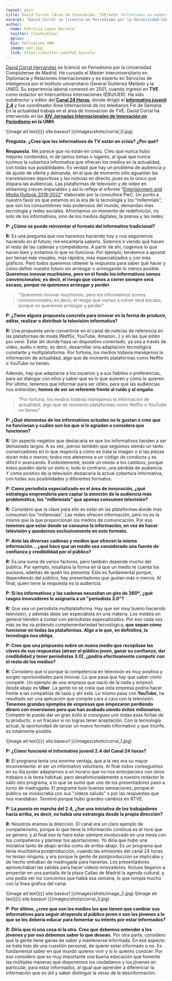 ```yaml
---
layout: post
title: David Corral (Área de Innovación, TVE)&#58 "Afrontamos un momento de redefinición, no sólo de los informativos sino de los medios digitales, la prensa y las redes"
excerpt: "David Corral se licenció en Periodismo por la Universidad Complutense de Madrid. Ha cursado el Máster Interuniversitario en Diplomacia y Relaciones Internacionales y es experto en Servicios de Inteligencia por el Instituto universitario General Gutiérrez Mellado y la UNED. Su experiencia laboral comenzó en 2001, cuando ingresó en TVE como redactor en Intercambios Internaciones (EBU/UER). Ha sido subdirector y editor del Canal 24 Horas, donde dirigió el informativo juvenil2.4 y fue coordinador del Área Internacional de los telediarios Fin de Semana. En la actualidad trabaja en el área de Innovación de TVE. David Corral ha intervenido en las XIV Jornadas Internacionales de Innovación en Periodismo."
author:
  name: Patricia López Barceló
  twitter: ClaudiaCozar
  gplus:  
  bio: Periodismo UMH
  image: pat.jpg
  link: https://twitter.com/Pat_barcelo
---
```

[David Corral Hernández](http://periodismo.umh.es/2018/10/22/ponentes-xiv-jornadas-internacionales-david-corral-unidad-innovacion-tve/) se licenció en Periodismo por la Universidad Complutense de Madrid. Ha cursado el Máster Interuniversitario en Diplomacia y Relaciones Internacionales y es experto en Servicios de Inteligencia por el Instituto universitario General Gutiérrez Mellado y la UNED. Su experiencia laboral comenzó en 2001, cuando ingresó en **TVE** como redactor en Intercambios Internaciones (EBU/UER). Ha sido subdirector y editor del **[Canal 24 Horas](http://www.rtve.es/directo/canal-24h/)**, donde dirigió el **[informativo juvenil 2.4](http://www.rtve.es/alacarta/videos/24-informativo-juvenil/)** y fue coordinador Área Internacional de los telediarios Fin de Semana. En la actualidad trabaja en el área de Innovación de TVE. David Corral ha intervenido en las **[XIV Jornadas Internacionales de Innovación en Periodismo](http://mip.umh.es/blog/2018/11/20/diez-formas-innovar-formatos-audiovisuales-informativo/) en la UMH**.

![image alt text]({{ site.baseurl }}/images/shots/corral_0.jpg)

**Pregunta. ¿Cree que los informativos de TV están en crisis? ¿Por qué?**

**Respuesta.** Me parece que no están en crisis. Creo que nunca hubo mejores contenidos, ni de tantos temas o lugares, al igual que nunca tuvimos la cobertura informativa que ofrecen los medios en la actualidad, con todas sus posibilidades. Es verdad que hay un problema de audiencia y de ajuste de oferta y demanda, en el que de momento sólo aguantan las transmisiones deportivas y las noticias en directo, pues es lo único que dispara las audiencias. Las plataformas de televisión y de video en streaming crecen imparables y así lo refleja el informe "[Entertainment and Media Outlook 2018-2022](https://www.pwc.com/gx/en/industries/tmt/media/outlook.html)" elaborado por la consultora PwC. Un punto a nuestro favor es que estamos en la era de la tecnología y los “millennials”, que son los consumidores más poderosos del mundo, demandan más tecnología y redes sociales. Afrontamos un momento de redefinición, no solo de los informativos, sino de los medios digitales, la prensa y las redes.

**P: ¿Cómo se puede reinventar el formato del informativo tradicional?**

**R:** Es una pregunta que nos hacemos haciendo hoy y nos seguiremos haciendo en el futuro; me encantaría saberlo. Solemos ir viendo qué hacen el resto de las cadenas y competidores. A partir de ahí, cogemos lo que hacen bien y evitamos lo que no funciona. Por ejemplo, tendemos a apostar por temas más visuales, más rápidos, más especializados y con más gráficos. Pero todos queremos obtener la respuesta para saber qué hacer y cómo definir nuestro futuro sin arriesgar o arriesgando lo menos posible. **Queremos innovar muchísimo, pero en el fondo los informativos somos convencionales; es decir, el riesgo que vamos a correr siempre será escaso, porque no queremos arriesgar y perder**.

>"Queremos innovar muchísimo, pero los informativos somos convencionales; es decir, el riesgo que vamos a correr será escaso, porque no queremos arriesgar y perder"

**P: ¿Tiene alguna propuesta concreta para innovar en la forma de producir, editar, realizar o distribuir la televisión informativa?**

**R:** Una propuesta sería convertirse en el canal de noticias de referencia en las plataformas de moda (Netflix, YouTube, Amazon…) y en las que estén por venir. Estar ahí donde haya un dispositivo conectado, ya sea a través de video, audio o texto, es decir, desarrollar una adaptación tecnológica constante y multiplataforma. Por fortuna, los medios todavía manejamos la información de actualidad, algo que de momento plataformas como Netflix o YouTube no tienen.

Además, hay que adaptarse a los usuarios y a sus hábitos o preferencias, para así dialogar con ellos y saber qué es lo que quieren y cómo lo quieren. Por último, tenemos que informar para ser útiles, para que las audiencias nos entiendan; **hemos de ser un referente frente al ruido y al engaño**.

>"Por fortuna, los medios todavía manejamos la información de actualidad, algo que de momento plataformas como Netflix o YouTube no tienen"

**P: ¿Qué elementos de los informativos actuales no le gustan o cree que no funcionan y cuáles son los que sí le agradan o considera que funcionan?**

**R:** Un aspecto negativo que destacaría es que los informativos tienden a ser demasiado largos. A su vez, pienso también que seguimos siendo un tanto conservadores en lo que respecta a cómo se trata la imagen o si las piezas duran más o menos; todos nos atenemos a un código de conducta y es difícil ir avanzando. Evidentemente, existe un miedo a los cambios, porque estos pueden darte un éxito o, todo lo contrario, una pérdida de audiencia. Y como positivo de la televisión destacaría la actual cobertura informativa, con todas sus posibilidades y diferentes formatos.

**P: Como periodista especializado en el área de innovación, ¿qué estrategia emprendería para captar la atención de la audiencia más problemática, los "millennials" que apenas consumen televisión?**

**R:** Considero que la clave para ello es estar en las plataformas donde más consumen los "millennials". Las redes ofrecen información, pero no es la misma que la que proporcionan los medios de comunicación. Por eso **tenemos que estar donde se consume la información, en vez de hacer televisión y quedarnos exclusivamente en este formato.**

**P: Ante las diversas cadenas y medios que ofrecen la misma información… ¿qué hace que un medio sea considerado una fuente de confianza y credibilidad por el público?**

**R:** Es una suma de varios factores, pero también depende mucho del público. Por ejemplo, resaltaría la forma en la que un medio te cuenta los sucesos, además de quién los presenta. Esto es fundamental porque, dependiendo del público, hay presentadores que gustan más o menos. Al final, quien tiene la respuesta es la audiencia.

**P: Si los informativos y las cadenas necesitan un giro de 360º, ¿qué rasgos innovadores le asignaría a un "periodista 3.0"?**

**R:** Que sea un periodista multiplataforma. Hay que ser muy bueno haciendo televisión, y además debe ser especialista en una materia. Los medios en general tienden a contar con periodistas especializados. Por eso cada vez más se les va pidiendo complementariedad tecnológica, **que sepan cómo funcionar en todas las plataformas. Algo a lo que, en definitiva, la tecnología nos obliga**. 

**P: Cree que una propuesta sobre un nuevo medio que recopilase las claves de sus respuestas (atraer al público joven, ganar su confianza, dar credibilidad y tener periodistas 3.0), ¿podría efectivamente competir con el resto de los medios?**

**R:** Considero que sí porque la competencia en televisión es muy positiva y surgen oportunidades para innovar. Lo que pasa que hay que saber cómo competir. Un ejemplo de una empresa que nació de la nada y empezó desde abajo es **Uber**. La gente no se creía que esta empresa podría hacer frente a las compañías de taxis y ahí está. Lo mismo pasa con **YouTube**, ha resultado ser una aplicación que compite cara a cara con la televisión. **Tenemos grandes ejemplos de empresas que empezaron perdiendo dinero con inversiones pero que han acabado siendo éxitos millonarios.**  Competir te puede dar un gran éxito si consigues unir todas esas fichas de tu producto, o un fracaso si no logras tener aceptación. Con la tecnología actual, la oportunidad de lanzar un nuevo formato informativo y que triunfe, es totalmente posible.

![image alt text]({{ site.baseurl }}/images/shots/corral_1.jpg)

**P: ¿Cómo funcionó el informativo juvenil 2.4 del Canal 24 horas?**

**R:** El programa tenía una enorme ventaja, que a la vez era su mayor inconveniente: el ser un informativo voluntario. Al final todos conseguimos en su día poder adaptarnos a un horario que no nos entorpeciera con otros trabajos o la tarea habitual, pero desafortunadamente a nuestro redactor le salió otro programa, a lo que se sumó que uno de los presentadores pasó a turno de madrugada. El programa tuvo buenas sensaciones, porque el público se involucraba con sus "videos saludo" o por las respuestas que nos mandaban. Terminó porque hubo grandes cambios en RTVE.

**P: La puesta en marcha del 2.4, ¿fue una iniciativa de los trabajadores hacia arriba, es decir, no había una estrategia desde la propia dirección?**

**R:** Nosotros éramos la dirección. El canal era un claro ejemplo de compañerismo, porque lo que tiene la información continua es el roce que se genera, y al final eso te hace estar siempre involucrado en una mesa con tus compañeros y plantear tus aportaciones. Yo diría que hubo una iniciativa tanto de abajo-arriba como de arriba-abajo. Es un programa que tenía muchísima postproducción, cuando las emisiones del canal 24 horas no tenían ninguna, y era porque la gente de postproducción se implicaba y de hecho entraban de madrugada para hacerlas. Los presentadores aprovechaban las salidas para hacer videos innovadores. Incluso llegaron a proyectar en una pantalla de la plaza Callao de Madrid la agenda cultural, y uno podía ver los conciertos que había esa semana, lo que rompía mucho con la línea gráfica del canal.

![image alt text]({{ site.baseurl }}/images/shots/image_2.jpg) ![image alt text]({{ site.baseurl }}/images/shots/corral_3.jpg)

**P: Por último, ¿cree que son los medios los que tienen que cambiar sus informativos para seguir atrayendo al público joven o son los jóvenes a lo que se les debería educar para fomentar su interés por estar informados?**

**R: Diría que ni una cosa ni la otra. Creo que debemos entender a los jóvenes y por eso debemos saber lo que desean.** Por otra parte, considero que la gente tiene ganas de saber y mantenerse informada. En ese aspecto se trata más de una cuestión personal, de querer estar informado o no. Es fundamental saber en qué mundo quieres vivir y si lo quieres conocer. Por eso considero que es muy importante una buena educación que fomente las múltiples maneras que disponemos los ciudadanos y los jóvenes en particular, para estar informados, al igual que aprender a diferenciar la información que es útil y saber distinguir la veraz de la desinformación.